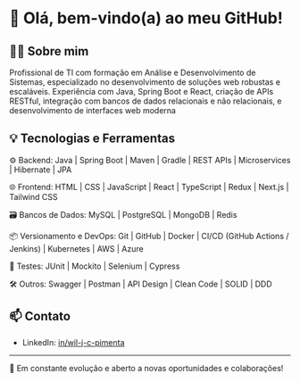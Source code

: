 # 👋 Olá, bem-vindo(a) ao meu GitHub!

## 🧑‍💻 Sobre mim

Profissional de TI com formação em Análise e Desenvolvimento de Sistemas, especializado no desenvolvimento de soluções web robustas e escaláveis. Experiência com Java, Spring Boot e React, criação de APIs RESTful, integração com bancos de dados relacionais e não relacionais, e desenvolvimento de interfaces web moderna

## 💡 Tecnologias e Ferramentas

⚙️ Backend: Java | Spring Boot | Maven | Gradle | REST APIs | Microservices | Hibernate | JPA

🌐 Frontend: HTML | CSS | JavaScript | React | TypeScript | Redux | Next.js | Tailwind CSS

🗃️ Bancos de Dados: MySQL | PostgreSQL | MongoDB | Redis

📦 Versionamento e DevOps: Git | GitHub | Docker | CI/CD (GitHub Actions / Jenkins) | Kubernetes | AWS | Azure

🧪 Testes: JUnit | Mockito | Selenium | Cypress

🛠️ Outros: Swagger | Postman | API Design | Clean Code | SOLID | DDD
## 📫 Contato

- LinkedIn: [in/wil-j-c-pimenta](https://www.linkedin.com/in/wil-j-c-pimenta/)

---
💼 Em constante evolução e aberto a novas oportunidades e colaborações!

